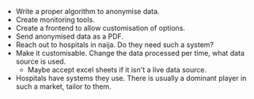 - Write a proper algorithm to anonymise data.
- Create monitoring tools.
- Create a frontend to allow customisation of options.
- Send anonymised data as a PDF.
- Reach out to hospitals in naija. Do they need such a system?
- Make it customisable. Change the data processed per time, what data source is used.
	- Maybe accept excel sheets if it isn't a live data source.
- Hospitals have systems they use. There is usually a dominant player in such a market, tailor to them.